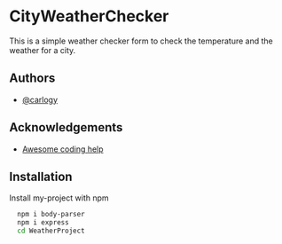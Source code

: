 
# CityWeatherChecker

This is a simple weather checker form to check the temperature and the weather for a city. 


## Authors

- [@carlogy](https://www.github.com/carlogy)


## Acknowledgements

 - [Awesome coding help](https://github.com/appbrewery)


 


## Installation

Install my-project with npm

```bash
  npm i body-parser
  npm i express
  cd WeatherProject
```
    

